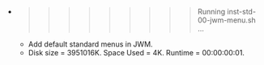 * >>>>>>>>> Running inst-std-00-jwm-menu.sh ...
  * Add default standard menus in JWM.
  * Disk size = 3951016K. Space Used = 4K. Runtime = 00:00:00:01.
